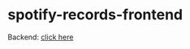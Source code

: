 # spotify-records-frontend

Backend: <a href="github.com/emanuelvsz/spotify-records-backend"> click here </a>
